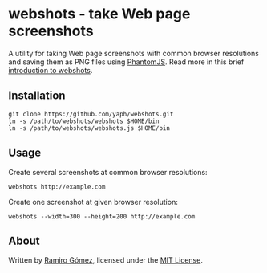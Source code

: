 # webshots - take Web page screenshots

A utility for taking Web page screenshots with common browser resolutions and
saving them as PNG files using [PhantomJS](http://phantomjs.org). Read more 
in this brief [introduction to webshots](http://geeksta.net/geeklog/web-page-screenshots-phantomjs-python/).

## Installation

    git clone https://github.com/yaph/webshots.git
    ln -s /path/to/webshots/webshots $HOME/bin
    ln -s /path/to/webshots/webshots.js $HOME/bin

## Usage

Create several screenshots at common browser resolutions:

    webshots http://example.com

Create one screenshot at given browser resolution:

    webshots --width=300 --height=200 http://example.com

## About

Written by [Ramiro Gómez](http://ramiro.org/), licensed under the 
[MIT License](http://rg.mit-license.org/).
